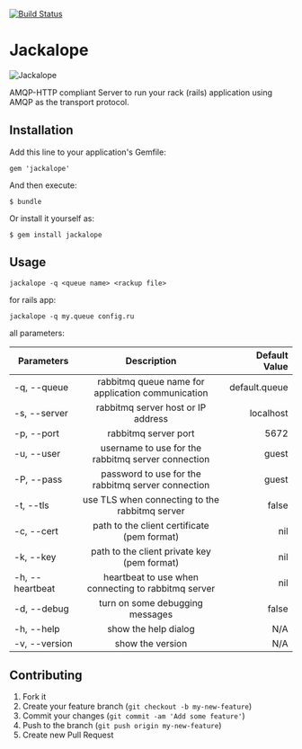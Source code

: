 [![Build Status](https://travis-ci.org/rack-amqp/jackalope.png?branch=master)](https://travis-ci.org/rack-amqp/jackalope)

# Jackalope

![Jackalope](http://beerpulse.com/wp-content/uploads/2010/11/jackalope-brewing.png)

AMQP-HTTP compliant Server to run your rack (rails) application using
AMQP as the transport protocol.

## Installation

Add this line to your application's Gemfile:

    gem 'jackalope'

And then execute:

    $ bundle

Or install it yourself as:

    $ gem install jackalope

## Usage

    jackalope -q <queue name> <rackup file>

for rails app:

    jackalope -q my.queue config.ru

all parameters:

| Parameters      |                     Description                     | Default Value |
|-----------------|:---------------------------------------------------:|--------------:|
| -q, --queue     | rabbitmq queue name for application communication   | default.queue |
| -s, --server    |         rabbitmq server host or IP address          |     localhost |
| -p, --port      |                rabbitmq server port                 |          5672 |
| -u, --user      | username to use for the rabbitmq server connection  |         guest |
| -P, --pass      | password to use for the rabbitmq server connection  |         guest |
| -t, --tls       |   use TLS when connecting to the rabbitmq server    |         false |
| -c, --cert      | path to the client certificate (pem format)         |           nil |
| -k, --key       | path to the client private key (pem format)         |           nil |
| -h, --heartbeat | heartbeat to use when connecting to rabbitmq server |           nil |
| -d, --debug     |           turn on some debugging messages           |         false |
| -h, --help      |                show the help dialog                 |           N/A |
| -v, --version   |                  show the version                   |           N/A |

## Contributing

1. Fork it
2. Create your feature branch (`git checkout -b my-new-feature`)
3. Commit your changes (`git commit -am 'Add some feature'`)
4. Push to the branch (`git push origin my-new-feature`)
5. Create new Pull Request
